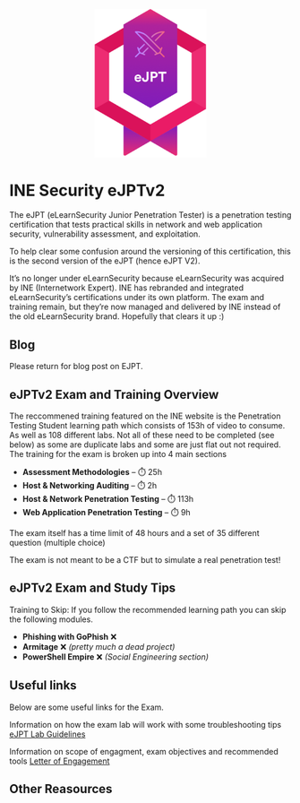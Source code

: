<p align="center">
  <img src="https://raw.githubusercontent.com/Gh0stCybersec/INE-Security-eJPTv2-Notes/main/eJPTv2_Logo.png" alt="eJPTv2 Logo" width="200">
</p>

# INE Security eJPTv2 

The eJPT (eLearnSecurity Junior Penetration Tester) is a penetration testing certification that tests practical skills in network and web application security, vulnerability assessment, and exploitation. 

To help clear some confusion around the versioning of this certification, this is the second version of the eJPT (hence eJPT
V2). 

It’s no longer under eLearnSecurity because eLearnSecurity was acquired by INE (Internetwork Expert). INE has rebranded and integrated eLearnSecurity’s certifications under its own platform. The exam and training remain, but they’re now managed and delivered by INE instead of the old eLearnSecurity brand. Hopefully that clears it up :) 

## Blog 

Please return for blog post on EJPT.

## eJPTv2 Exam and Training Overview

The reccommened training featured on the INE website is the Penetration Testing Student learning path which consists of 153h of video to consume. As well as 108 different labs. Not all of these need to be completed (see below) as some are duplicate labs and some are just flat out not required. The training for the exam is broken up into 4 main sections 

- **Assessment Methodologies** – ⏱️ 25h  
- **Host & Networking Auditing** – ⏱️ 2h  
- **Host & Network Penetration Testing** – ⏱️ 113h  
- **Web Application Penetration Testing** – ⏱️ 9h  

The exam itself has a time limit of 48 hours and a set of 35 different question (multiple choice)

The exam is not meant to be a CTF but to simulate a real penetration test! 

## eJPTv2 Exam and Study Tips

Training to Skip:
If you follow the recommended learning path you can skip the following modules.

- **Phishing with GoPhish** ❌
- **Armitage** ❌ *(pretty much a dead project)*
- **PowerShell Empire** ❌ *(Social Engineering section)*



## Useful links 

Below are some useful links for the Exam. 

Information on how the exam lab will work with some troubleshooting tips [eJPT Lab Guidelines](https://drive.google.com/file/d/1KN7pB3trLNSk1jhUMrUAEkmbmyJsuJz0/view)

Information on scope of engagment, exam objectives and recommended tools [Letter of Engagement](https://drive.google.com/file/d/1Kc2pcgJgTJDQMiToYMJk21fNOQHykjL3/view)







## Other Reasources 
